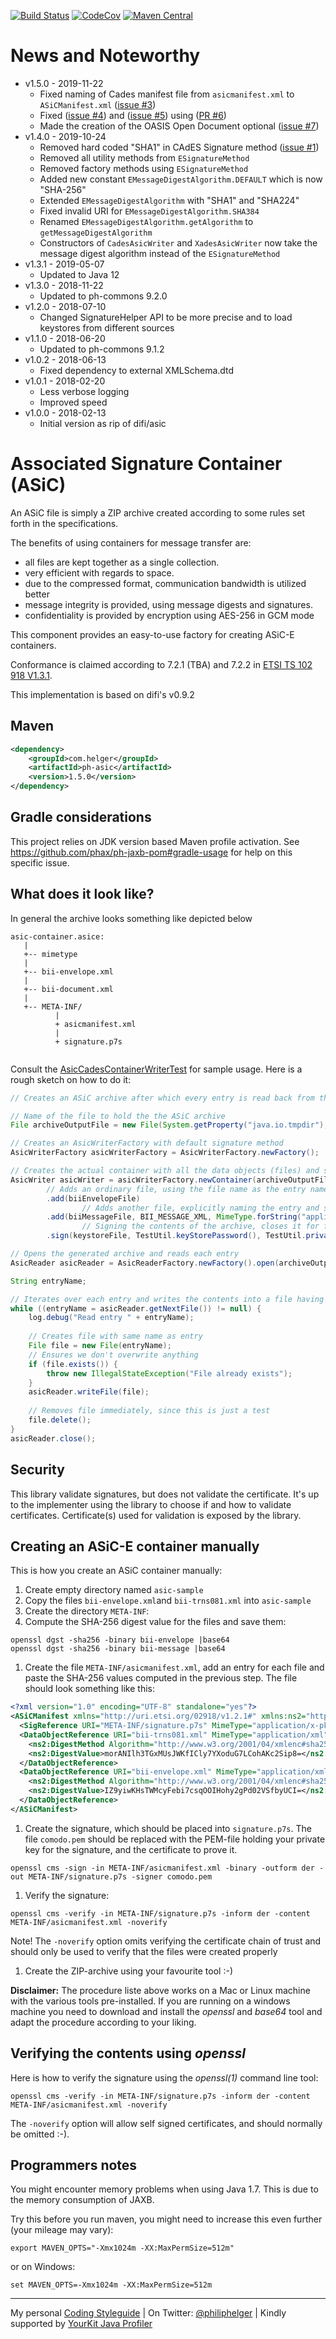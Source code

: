 [![Build Status](https://travis-ci.org/phax/ph-asic.svg?branch=master)](https://travis-ci.org/phax/ph-asic)
[![CodeCov](https://codecov.io/gh/phax/ph-asic/branch/master/graph/badge.svg)](https://codecov.io/gh/phax/ph-asic)
[![Maven Central](https://img.shields.io/maven-central/v/com.helger/ph-asic.svg)](http://search.maven.org/#search%7Cgav%7C1%7Cg%3A%22com.helger%22%20AND%20a%3A%22ph-asic%22)

# News and Noteworthy

* v1.5.0 - 2019-11-22
    * Fixed naming of Cades manifest file from `asicmanifest.xml` to `ASiCManifest.xml` ([issue #3](https://github.com/phax/ph-asic/issues/3))
    * Fixed ([issue #4](https://github.com/phax/ph-asic/issues/4)) and ([issue #5](https://github.com/phax/ph-asic/issues/5)) using ([PR #6](https://github.com/phax/ph-asic/pull/6))
    * Made the creation of the OASIS Open Document optional ([issue #7](https://github.com/phax/ph-asic/issues/7))
* v1.4.0 - 2019-10-24
    * Removed hard coded "SHA1" in CAdES Signature method ([issue #1](https://github.com/phax/ph-asic/issues/1))
    * Removed all utility methods from `ESignatureMethod`
    * Removed factory methods using `ESignatureMethod`
    * Added new constant `EMessageDigestAlgorithm.DEFAULT` which is now "SHA-256"
    * Extended `EMessageDigestAlgorithm` with "SHA1" and "SHA224"
    * Fixed invalid URI for `EMessageDigestAlgorithm.SHA384`
    * Renamed `EMessageDigestAlgorithm.getAlgorithm` to `getMessageDigestAlgorithm`
    * Constructors of `CadesAsicWriter` and `XadesAsicWriter` now take the message digest algorithm instead of the `ESignatureMethod`
* v1.3.1 - 2019-05-07
    * Updated to Java 12
* v1.3.0 - 2018-11-22
    * Updated to ph-commons 9.2.0
* v1.2.0 - 2018-07-10
    * Changed SignatureHelper API to be more precise and to load keystores from different sources
* v1.1.0 - 2018-06-20
    * Updated to ph-commons 9.1.2
* v1.0.2 - 2018-06-13
    * Fixed dependency to external XMLSchema.dtd
* v1.0.1 - 2018-02-20
    * Less verbose logging
    * Improved speed
* v1.0.0 - 2018-02-13
    * Initial version as rip of difi/asic

# Associated Signature Container (ASiC)

An ASiC file is simply a ZIP archive created according to some rules set forth in the specifications. 

The benefits of using containers for message transfer are:
* all files are kept together as a single collection.
* very efficient with regards to space.
* due to the compressed format, communication bandwidth is utilized better
* message integrity is provided, using message digests and signatures.
* confidentiality is provided by encryption using AES-256 in GCM mode

This component provides an easy-to-use factory for creating ASiC-E containers.

Conformance is claimed according to 7.2.1 (TBA) and 7.2.2 in
[ETSI TS 102 918 V1.3.1](http://webapp.etsi.org/workprogram/Report_WorkItem.asp?WKI_ID=42455).

This implementation is based on difi's v0.9.2

## Maven

```xml
<dependency>
	<groupId>com.helger</groupId>
	<artifactId>ph-asic</artifactId>
	<version>1.5.0</version>
</dependency>
```

## Gradle considerations

This project relies on JDK version based Maven profile activation.
See https://github.com/phax/ph-jaxb-pom#gradle-usage for help on this specific issue. 

## What does it look like?

In general the archive looks something like depicted below 

```
asic-container.asice: 
   |
   +-- mimetype
   |
   +-- bii-envelope.xml
   |
   +-- bii-document.xml
   |
   +-- META-INF/
          |
          + asicmanifest.xml
          |
          + signature.p7s   
   
```

Consult the [AsicCadesContainerWriterTest](src/test/java/no/phax/ph-asic/AsicWriterTest.java) for sample usage.
Here is a rough sketch on how to do it:
```java
// Creates an ASiC archive after which every entry is read back from the archive.

// Name of the file to hold the the ASiC archive
File archiveOutputFile = new File(System.getProperty("java.io.tmpdir"), "asic-sample-default.zip");

// Creates an AsicWriterFactory with default signature method
AsicWriterFactory asicWriterFactory = AsicWriterFactory.newFactory();

// Creates the actual container with all the data objects (files) and signs it.
AsicWriter asicWriter = asicWriterFactory.newContainer(archiveOutputFile)
        // Adds an ordinary file, using the file name as the entry name
        .add(biiEnvelopeFile)
                // Adds another file, explicitly naming the entry and specifying the MIME type
        .add(biiMessageFile, BII_MESSAGE_XML, MimeType.forString("application/xml"))
                // Signing the contents of the archive, closes it for further changes.
        .sign(keystoreFile, TestUtil.keyStorePassword(), TestUtil.privateKeyPassword());

// Opens the generated archive and reads each entry
AsicReader asicReader = AsicReaderFactory.newFactory().open(archiveOutputFile);

String entryName;

// Iterates over each entry and writes the contents into a file having same name as the entry
while ((entryName = asicReader.getNextFile()) != null) {
    log.debug("Read entry " + entryName);
    
    // Creates file with same name as entry
    File file = new File(entryName);
    // Ensures we don't overwrite anything
    if (file.exists()) {
        throw new IllegalStateException("File already exists");
    }
    asicReader.writeFile(file);
    
    // Removes file immediately, since this is just a test 
    file.delete();  
}
asicReader.close(); 
```


## Security

This library validate signatures, but does not validate the certificate. It's up to the implementer using the library
to choose if and how to validate certificates. Certificate(s) used for validation is exposed by the library.


## Creating an ASiC-E container manually

This is how you create an ASiC container manually:

1. Create empty directory named `asic-sample`
1. Copy the files `bii-envelope.xml`and `bii-trns081.xml` into `asic-sample`
1. Create the directory `META-INF`:
1. Compute the SHA-256 digest value for the files and save them:
```
openssl dgst -sha256 -binary bii-envelope |base64
openssl dgst -sha256 -binary bii-message |base64

```
1. Create the file `META-INF/asicmanifest.xml`, add an entry for each file and
paste the SHA-256 values computed in the previous step. The file should look something like this:
```xml
<?xml version="1.0" encoding="UTF-8" standalone="yes"?>
<ASiCManifest xmlns="http://uri.etsi.org/02918/v1.2.1#" xmlns:ns2="http://www.w3.org/2000/09/xmldsig#">
  <SigReference URI="META-INF/signature.p7s" MimeType="application/x-pkcs7-signature"/>
  <DataObjectReference URI="bii-trns081.xml" MimeType="application/xml">
    <ns2:DigestMethod Algorithm="http://www.w3.org/2001/04/xmlenc#sha256"/>
    <ns2:DigestValue>morANIlh3TGxMUsJWKfICly7YXoduG7LCohAKc2Sip8=</ns2:DigestValue>
  </DataObjectReference>
  <DataObjectReference URI="bii-envelope.xml" MimeType="application/xml">
    <ns2:DigestMethod Algorithm="http://www.w3.org/2001/04/xmlenc#sha256"/>
    <ns2:DigestValue>IZ9yiwKHsTWMcyFebi7csqOOIHohy2gPd02VSfbyUCI=</ns2:DigestValue>
  </DataObjectReference>
</ASiCManifest>
```
1. Create the signature, which should be placed into `signature.p7s`. The file `comodo.pem` should
be replaced with the PEM-file holding your private key for the signature, and the certificate to prove it.
```
openssl cms -sign -in META-INF/asicmanifest.xml -binary -outform der -out META-INF/signature.p7s -signer comodo.pem
```

1. Verify the signature:
```
openssl cms -verify -in META-INF/signature.p7s -inform der -content META-INF/asicmanifest.xml -noverify
```
Note! The `-noverify` option omits verifying the certificate chain of trust and should only be used to verify that the files were created properly

1. Create the ZIP-archive using your favourite tool :-)

**Disclaimer:** The procedure liste above works on a Mac or Linux machine with the various tools pre-installed. If you are running on a windows machine
you need to download and install the *openssl* and *base64* tool and adapt the procedure according to your liking.


## Verifying the contents using *openssl*

Here is how to verify the signature using the *openssl(1)* command line tool:

```
openssl cms -verify -in META-INF/signature.p7s -inform der -content META-INF/asicmanifest.xml -noverify
```

The `-noverify` option will allow self signed certificates, and should normally be omitted :-).


## Programmers notes

You might encounter memory problems when using Java 1.7. This is due to the memory consumption of JAXB.

Try this before you run maven, you might need to increase this even further (your mileage may vary):
```
export MAVEN_OPTS="-Xmx1024m -XX:MaxPermSize=512m"
```
or on Windows:
```
set MAVEN_OPTS=-Xmx1024m -XX:MaxPermSize=512m
```

---

My personal [Coding Styleguide](https://github.com/phax/meta/blob/master/CodingStyleguide.md) |
On Twitter: <a href="https://twitter.com/philiphelger">@philiphelger</a> |
Kindly supported by [YourKit Java Profiler](https://www.yourkit.com)